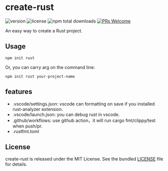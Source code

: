 # create-rust
![version](https://img.shields.io/npm/v/create-rust)
![license](https://img.shields.io/npm/l/create-rust)
![npm total downloads](https://img.shields.io/npm/dt/create-rust.svg)
[![PRs Welcome](https://img.shields.io/badge/PRs-welcome-brightgreen.svg)](https://github.com/liruifengv/create-rust/pulls)

An easy way to create a Rust project.
## Usage

```
npm init rust
```

Or, you can carry arg on the command line:
```
npm init rust your-project-name
```

## features
- .vscode/settings.json: 
vscode can formatting on save if you installed rust-analyzer extension.
- .vscode/launch.json: 
you can debug rust in vscode.
- .github/workflows: 
use github action，it will run cargo fmt/clippy/test when push/pr.
- .rustfmt.toml

## License

create-rust is released under the MIT License. See the bundled
[LICENSE](./LICENSE) file for details.
